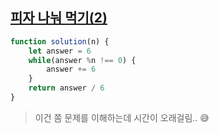 ## <a href='https://school.programmers.co.kr/learn/courses/30/lessons/120815'>피자 나눠 먹기(2)</a>

```js
function solution(n) {
    let answer = 6
    while(answer %n !== 0) {
        answer += 6
    } 
    return answer / 6
}
```

> 이건 쫌 문제를 이해하는데 시간이 오래걸림.. 😅